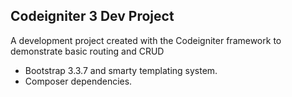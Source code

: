 ## Codeigniter 3 Dev Project

A development project created with the Codeigniter framework to demonstrate basic routing and CRUD

- Bootstrap 3.3.7 and smarty templating system.
- Composer dependencies.